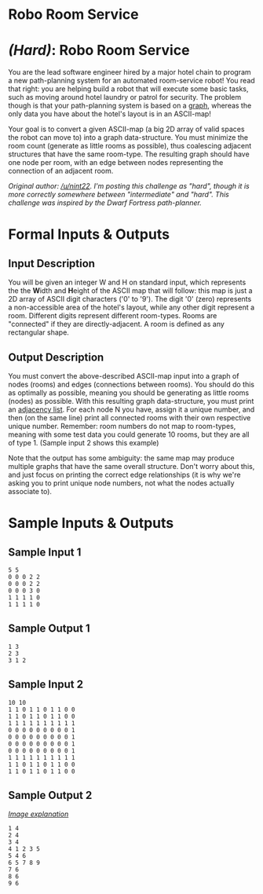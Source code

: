 # Robo Room Service
<div class="md"><h1><a href="#HardIcon"></a> <em>(Hard)</em>: Robo Room Service</h1>
<p>You are the lead software engineer hired by a major hotel chain to program a new path-planning system for an automated room-service robot! You read that right: you are helping build a robot that will execute some basic tasks, such as moving around hotel laundry or patrol for security. The problem though is that your path-planning system is based on a <a href="http://en.wikipedia.org/wiki/Graph_(abstract_data_type)">graph</a>, whereas the only data you have about the hotel's layout is in an ASCII-map!</p>
<p>Your goal is to convert a given ASCII-map (a big 2D array of valid spaces the robot can move to) into a graph data-structure. You must minimize the room count (generate as little rooms as possible), thus coalescing adjacent structures that have the same room-type. The resulting graph should have one node per room, with an edge between nodes representing the connection of an adjacent room.</p>
<p><em>Original author: <a href="/u/nint22">/u/nint22</a>. I'm posting this challenge as "hard", though it is more correctly somewhere between "intermediate" and "hard". This challenge was inspired by the Dwarf Fortress path-planner.</em></p>
<h1>Formal Inputs &amp; Outputs</h1>
<h2>Input Description</h2>
<p>You will be given an integer W and H on standard input, which represents the the <strong>W</strong>idth and <strong>H</strong>eight of the ASCII map that will follow: this map is just a 2D array of ASCII digit characters ('0' to '9'). The digit '0' (zero) represents a non-accessible area of the hotel's layout, while any other digit represent a room. Different digits represent different room-types. Rooms are "connected" if they are directly-adjacent. A room is defined as any rectangular shape.</p>
<h2>Output Description</h2>
<p>You must convert the above-described ASCII-map input into a graph of nodes (rooms) and edges (connections between rooms). You should do this as optimally as possible, meaning you should be generating as little rooms (nodes) as possible. With this resulting graph data-structure, you must print an <a href="http://en.wikipedia.org/wiki/Edge_list">adjacency list</a>. For each node N you have, assign it a unique number, and then (on the same line) print all connected rooms with their own respective unique number. Remember: room numbers do not map to room-types, meaning with some test data you could generate 10 rooms, but they are all of type 1. (Sample input 2 shows this example)</p>
<p>Note that the output has some ambiguity: the same map may produce multiple graphs that have the same overall structure. Don't worry about this, and just focus on printing the correct edge relationships (it is why we're asking you to print unique node numbers, not what the nodes actually associate to).</p>
<h1>Sample Inputs &amp; Outputs</h1>
<h2>Sample Input 1</h2>
<pre><code>5 5
0 0 0 2 2
0 0 0 2 2
0 0 0 3 0
1 1 1 1 0
1 1 1 1 0
</code></pre>
<h2>Sample Output 1</h2>
<pre><code>1 3
2 3
3 1 2
</code></pre>
<h2>Sample Input 2</h2>
<pre><code>10 10
1 1 0 1 1 0 1 1 0 0
1 1 0 1 1 0 1 1 0 0
1 1 1 1 1 1 1 1 1 1
0 0 0 0 0 0 0 0 0 1
0 0 0 0 0 0 0 0 0 1
0 0 0 0 0 0 0 0 0 1
0 0 0 0 0 0 0 0 0 1
1 1 1 1 1 1 1 1 1 1
1 1 0 1 1 0 1 1 0 0
1 1 0 1 1 0 1 1 0 0
</code></pre>
<h2>Sample Output 2</h2>
<p><em><a href="http://i.imgur.com/oo7EWzT.png">Image explanation</a></em></p>
<pre><code>1 4
2 4
3 4
4 1 2 3 5
5 4 6
6 5 7 8 9
7 6
8 6
9 6
</code></pre>
</div>
